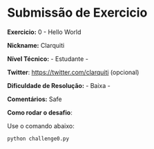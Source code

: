 # Submissão de Exercicio

**Exercicio:** 0 - Hello World

**Nickname:** Clarquiti

**Nível Técnico:** - Estudante -

**Twitter**: https://twitter.com/clarquiti (opcional)

**Dificuldade de Resolução:** - Baixa -

**Comentários:** Safe 

**Como rodar o desafio**: 

Use o comando abaixo: 
```bash
python challenge0.py
```